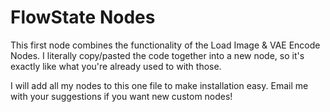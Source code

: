 # FlowState Nodes

This first node combines the functionality of the Load Image &amp; VAE Encode Nodes. I literally copy/pasted the code together into a new node, so it's exactly like what you're already used to with those.

I will add all my nodes to this one file to make installation easy. Email me with your suggestions if you want new custom nodes!
